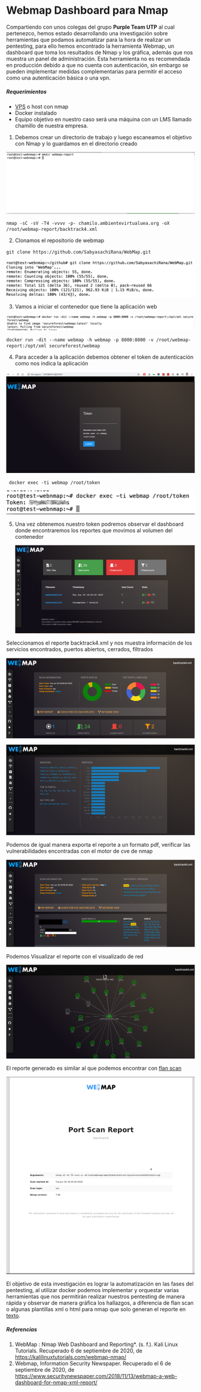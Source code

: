 # Webmap Dashboard para Nmap

Compartiendo con unos colegas del grupo **Purple Team UTP** al cual pertenezco, hemos estado desarrollando una investigación sobre herramientas que podamos automatizar para la hora de realizar un pentesting, para ello hemos encontrado la herramienta Webmap, un dashboard que toma los resultados de Nmap y los gráfica, además que nos muestra un panel de administración. Esta herramienta no es recomendada en producción debido a que no cuenta con autenticación, sin embargo se pueden implementar medidas complementarias para permitir el acceso como una autenticación básica o una vpn. 

##### Requerimientos

* [VPS](https://www.vultr.com/?ref=8403796-6G "Vultr.com") o host con nmap 
* Docker instalado
* Equipo objetivo en nuestro caso será una máquina con un LMS llamado chamillo de nuestra empresa. 



1. Debemos crear un directorio de trabajo y luego escaneamos el objetivo con Nmap y lo guardamos en el directorio creado

![](./img/1.png)

```shell
nmap -sC -sV -T4 -vvvv -p- chamilo.ambientevirtualuea.org -oX /root/webmap-report/backtrack4.xml
```

2. Clonamos el repositorio de webmap 

```
git clone https://github.com/SabyasachiRana/WebMap.git
```

![2](img/2.png)

3. Vamos a iniciar el contenedor que tiene la aplicación web 

![3](img/3.png)

```shell
docker run -dit --name webmap -h webmap -p 8000:8000 -v /root/webmap-report:/opt/xml secureforest/webmap
```

4. Para acceder a la aplicación debemos obtener el token de autenticación como nos indica la aplicación

![4](img/4.png)

```shell
 docker exec -ti webmap /root/token
```

![5](img/5.png)



5. Una vez obtenemos nuestro token podremos observar el dashboard donde encontraremos los reportes que movimos al volumen del contenedor

   ![6](img/6.png)



Seleccionamos el reporte backtrack4.xml y nos muestra información de los servicios encontrados, 		puertos abiertos, cerrados, filtrados 

![7](img/7.png)



![8](img/8.png)

Podemos de igual manera exporta el reporte a un formato pdf, verificar las vulnerabilidades encontradas con el motor de cve de nmap

![9](img/9.png)

Podemos Visualizar el reporte con el visualizado de red

![10](img/10.png)

El reporte generado es similar al que podemos encontrar con [flan scan](https://backtrackacademy.com/articulo/analisis-de-vulnerabilidades-con-flan-scan) 

![11](img/11.png)



El objetivo de esta investigación es lograr la automatización en las fases del pentesting, al utilizar docker podemos implementar y orquestar varias herramientas que nos permitirán realizar nuestros pentesting de manera rápida y observar de manera gráfica los hallazgos, a diferencia de flan scan o algunas plantillas xml o html para nmap que solo generan el reporte en [texto](https://github.com/honze-net/nmap-bootstrap-xsl).



##### Referencias

1. WebMap : Nmap Web Dashboard and Reporting*. (s. f.). Kali Linux Tutorials. Recuperado 6 de septiembre de 2020, de https://kalilinuxtutorials.com/webmap-nmap/
2. Webmap, Information Security Newspaper. Recuperado el 6 de septiembre de 2020, de https://www.securitynewspaper.com/2018/11/13/webmap-a-web-dashboard-for-nmap-xml-report/

